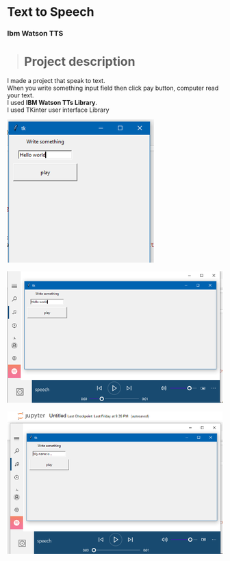 # Text to Speech
### Ibm Watson TTS

># Project description

I made a project that speak to text.<br/>
When you write something input field then click pay button, computer read your text.<br/>
I used **IBM Watson TTs Library**.<br/>
I used TKinter user interface Library<br/>

![screenshot1](https://github.com/Isa41/TextToSpeech/blob/master/Screenshot1.png)<br/><br/>
![screenshot2](https://github.com/Isa41/TextToSpeech/blob/master/Screenshot2.png)<br/><br/>
![screenshot3](https://github.com/Isa41/TextToSpeech/blob/master/Screenshot3.png)<br/><br/><br/>


